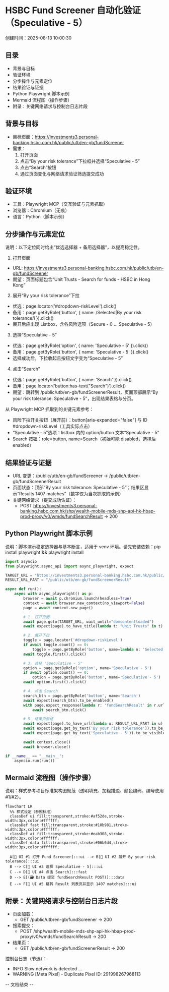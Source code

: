# HSBC Fund Screener 自动化验证（Speculative - 5）

创建时间：2025-08-13 10:00:30

## 目录
- 背景与目标
- 验证环境
- 分步操作与元素定位
- 结果验证与证据
- Python Playwright 脚本示例
- Mermaid 流程图（操作步骤）
- 附录：关键网络请求与控制台日志片段

## 背景与目标
- 目标页面：https://investments3.personal-banking.hsbc.com.hk/public/utb/en-gb/fundScreener
- 需求：
  1) 打开页面
  2) 点击“By your risk tolerance”下拉框并选择“Speculative - 5”
  3) 点击“Search”按钮
  4) 通过页面变化与网络请求验证筛选提交成功

## 验证环境
- 工具：Playwright MCP（交互验证与元素抓取）
- 浏览器：Chromium（无痕）
- 语言：Python（脚本示例）

## 分步操作与元素定位
说明：以下定位同时给出“优选选择器 + 备用选择器”，以提高稳定性。

1) 打开页面
- URL: https://investments3.personal-banking.hsbc.com.hk/public/utb/en-gb/fundScreener
- 期望：页面标题包含“Unit Trusts - Search for funds - HSBC in Hong Kong”

2) 展开“By your risk tolerance”下拉
- 优选：page.locator('#dropdown-riskLevel').click()
- 备用：page.getByRole('button', { name: /Selected|By your risk tolerance/i }).click()
- 展开后应出现 Listbox，含各风险选项（Secure - 0 ... Speculative - 5）

3) 选择“Speculative - 5”
- 优选：page.getByRole('option', { name: 'Speculative - 5' }).click()
- 备用：page.getByRole('button', { name: 'Speculative - 5' }).click()
- 选择成功后，下拉收起且按钮文字变为“Speculative - 5”

4) 点击“Search”
- 优选：page.getByRole('button', { name: 'Search' }).click()
- 备用：page.locator('button:has-text("Search")').click()
- 期望：跳转到 /public/utb/en-gb/fundScreenerResult，页面顶部展示“By your risk tolerance: Speculative - 5”，出现结果表格与分页。

从 Playwright MCP 抓取到的关键元素参考：
- 风险下拉开关按钮（展开前）：button[aria-expanded="false"] 与 ID #dropdown-riskLevel（工具实际点击）
- “Speculative - 5”选项：listbox 内的 option/button 文本“Speculative - 5”
- Search 按钮：role=button, name=Search（初始可能 disabled，选择后 enabled）

## 结果验证与证据
- URL 变更：/public/utb/en-gb/fundScreener → /public/utb/en-gb/fundScreenerResult
- 页面状态：顶部“By your risk tolerance: Speculative - 5”；结果区显示“Results 1407 matches”（数字仅为当次抓取的示例）
- 关键网络请求（提交成功佐证）：
  - POST https://investments3.personal-banking.hsbc.com.hk/shp/wealth-mobile-mds-shp-api-hk-hbap-prod-proxy/v0/wmds/fundSearchResult  → 200

## Python Playwright 脚本示例
说明：脚本演示稳定选择器与基本断言，适用于 venv 环境。请先安装依赖：pip install playwright && playwright install

```python
import asyncio
from playwright.async_api import async_playwright, expect

TARGET_URL = "https://investments3.personal-banking.hsbc.com.hk/public/utb/en-gb/fundScreener"
RESULT_URL_PART = "/public/utb/en-gb/fundScreenerResult"

async def run():
    async with async_playwright() as p:
        browser = await p.chromium.launch(headless=True)
        context = await browser.new_context(no_viewport=False)
        page = await context.new_page()

        # 1. 打开页面
        await page.goto(TARGET_URL, wait_until="domcontentloaded")
        await expect(page).to_have_title(lambda t: "Unit Trusts" in t)

        # 2. 展开下拉
        toggle = page.locator('#dropdown-riskLevel')
        if await toggle.count() == 0:
            toggle = page.getByRole('button', name=lambda n: 'Selected' in n or 'risk tolerance' in n.lower())
        await toggle.first().click()

        # 3. 选择 "Speculative - 5"
        option = page.getByRole('option', name='Speculative - 5')
        if await option.count() == 0:
            option = page.getByRole('button', name='Speculative - 5')
        await option.first().click()

        # 4. 点击 Search
        search_btn = page.getByRole('button', name='Search')
        await expect(search_btn).to_be_enabled()
        with page.expect_response(lambda r: 'fundSearchResult' in r.url and r.status == 200):
            await search_btn.click()

        # 5. 结果页验证
        await expect(page).to_have_url(lambda u: RESULT_URL_PART in u)
        await expect(page.get_by_text('By your risk tolerance')).to_be_visible()
        await expect(page.get_by_text('Speculative - 5')).to_be_visible()

        await context.close()
        await browser.close()

if __name__ == "__main__":
    asyncio.run(run())
```

## Mermaid 流程图（操作步骤）
说明：样式参考项目标准架构图规范（透明填充、加粗描边、颜色编码、编号使用 #1/#2）。

```mermaid
flowchart LR
  %% 样式设定（参照标准）
  classDef ui fill:transparent,stroke:#af52de,stroke-width:3px,color:#ffffff;
  classDef fast fill:transparent,stroke:#10b981,stroke-width:3px,color:#ffffff;
  classDef ai fill:transparent,stroke:#eab308,stroke-width:3px,color:#ffffff;
  classDef data fill:transparent,stroke:#06b6d4,stroke-width:3px,color:#ffffff;

  A[🧑 UI #1 打开 Fund Screener]:::ui --> B[🧑 UI #2 展开 By your risk tolerance]:::ui
  B --> C[🧑 UI #3 选择 Speculative - 5]:::ui
  C --> D[🧑 UI #4 点击 Search]:::fast
  D --> E[(🗃️ Data 提交 fundSearchResult POST)]:::data
  E --> F[🧑 UI #5 跳转 Result 列表页并显示 1407 matches]:::ui
```

## 附录：关键网络请求与控制台日志片段
- 页面加载：
  - GET /public/utb/en-gb/fundScreener → 200
- 搜索提交：
  - POST /shp/wealth-mobile-mds-shp-api-hk-hbap-prod-proxy/v0/wmds/fundSearchResult → 200
- 结果页：
  - GET /public/utb/en-gb/fundScreenerResult → 200

控制台日志（节选）：
- INFO Slow network is detected ...
- WARNING [Meta Pixel] - Duplicate Pixel ID: 291998267968113

-- 文档结束 --


